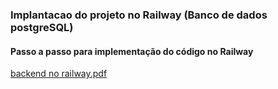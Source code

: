 ### Implantacao do projeto no Railway (Banco de dados postgreSQL)
#### Passo a passo para implementação do código no Railway

[backend no railway.pdf](https://github.com/jailine-web/Implantacao-do-projeto-no-railway/files/12041975/backend.no.railway.pdf)



